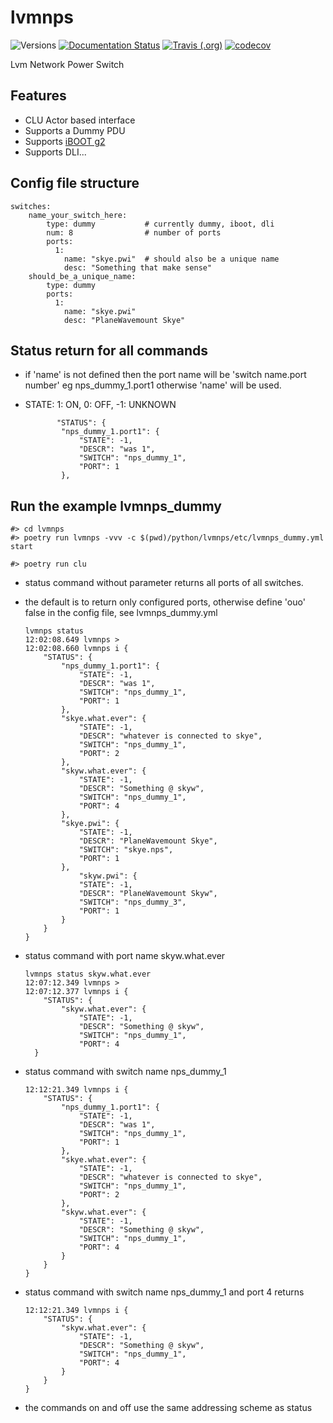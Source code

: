 # lvmnps

![Versions](https://img.shields.io/badge/python->3.7-blue)
[![Documentation Status](https://readthedocs.org/projects/sdss-lvmnps/badge/?version=latest)](https://sdss-lvmnps.readthedocs.io/en/latest/?badge=latest)
[![Travis (.org)](https://img.shields.io/travis/sdss/lvmnps)](https://travis-ci.org/sdss/lvmnps)
[![codecov](https://codecov.io/gh/sdss/lvmnps/branch/main/graph/badge.svg)](https://codecov.io/gh/sdss/lvmnps)


Lvm Network Power Switch

## Features

- CLU Actor based interface
- Supports a Dummy PDU
- Supports [iBOOT g2](https://dataprobe.com/iboot-g2/)
- Supports DLI...

## Config file structure

    switches:
        name_your_switch_here:
            type: dummy           # currently dummy, iboot, dli
            num: 8                # number of ports 
            ports: 
              1: 
                name: "skye.pwi"  # should also be a unique name
                desc: "Something that make sense"
        should_be_a_unique_name:
            type: dummy
            ports:
              1:  
                name: "skye.pwi"
                desc: "PlaneWavemount Skye"

## Status return for all commands
* if 'name' is not defined then the port name will be 'switch name.port number' eg nps_dummy_1.port1 otherwise 'name' will be used.
* STATE: 1: ON, 0: OFF, -1: UNKNOWN

             "STATUS": {
              "nps_dummy_1.port1": {
                  "STATE": -1,
                  "DESCR": "was 1",
                  "SWITCH": "nps_dummy_1",
                  "PORT": 1
              },

## Run the example lvmnps_dummy
    #> cd lvmnps
    #> poetry run lvmnps -vvv -c $(pwd)/python/lvmnps/etc/lvmnps_dummy.yml start

    #> poetry run clu
* status command without parameter returns all ports of all switches.    
* the default is to return only configured ports, otherwise define 'ouo' false in the config file, see lvmnps_dummy.yml
    
      lvmnps status
      12:02:08.649 lvmnps > 
      12:02:08.660 lvmnps i {
          "STATUS": {
              "nps_dummy_1.port1": {
                  "STATE": -1,
                  "DESCR": "was 1",
                  "SWITCH": "nps_dummy_1",
                  "PORT": 1
              },
              "skye.what.ever": {
                  "STATE": -1,
                  "DESCR": "whatever is connected to skye",
                  "SWITCH": "nps_dummy_1",
                  "PORT": 2
              },
              "skyw.what.ever": {
                  "STATE": -1,
                  "DESCR": "Something @ skyw",
                  "SWITCH": "nps_dummy_1",
                  "PORT": 4
              },
              "skye.pwi": {
                  "STATE": -1,
                  "DESCR": "PlaneWavemount Skye",
                  "SWITCH": "skye.nps",
                  "PORT": 1
              },
                  "skyw.pwi": {
                  "STATE": -1,
                  "DESCR": "PlaneWavemount Skyw",
                  "SWITCH": "nps_dummy_3",
                  "PORT": 1
              }
          }
      }

* status command with port name skyw.what.ever

      lvmnps status skyw.what.ever
      12:07:12.349 lvmnps > 
      12:07:12.377 lvmnps i {
          "STATUS": {
              "skyw.what.ever": {
                  "STATE": -1,
                  "DESCR": "Something @ skyw",
                  "SWITCH": "nps_dummy_1",
                  "PORT": 4
        }

* status command with switch name nps_dummy_1

      12:12:21.349 lvmnps i {
          "STATUS": {
              "nps_dummy_1.port1": {
                  "STATE": -1,
                  "DESCR": "was 1",
                  "SWITCH": "nps_dummy_1",
                  "PORT": 1
              },
              "skye.what.ever": {
                  "STATE": -1,
                  "DESCR": "whatever is connected to skye",
                  "SWITCH": "nps_dummy_1",
                  "PORT": 2
              },
              "skyw.what.ever": {
                  "STATE": -1,
                  "DESCR": "Something @ skyw",
                  "SWITCH": "nps_dummy_1",
                  "PORT": 4
              }
          }
      }
     
* status command with switch name nps_dummy_1 and port 4 returns

      12:12:21.349 lvmnps i {
          "STATUS": {
              "skyw.what.ever": {
                  "STATE": -1,
                  "DESCR": "Something @ skyw",
                  "SWITCH": "nps_dummy_1",
                  "PORT": 4
              }
          }
      }
     

* the commands on and off use the same addressing scheme as status
